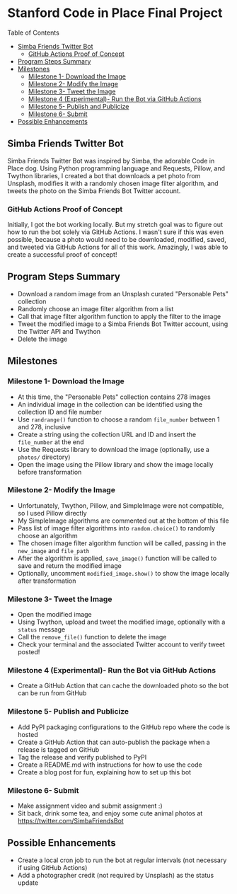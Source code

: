 # Stanford Code in Place Final Project

Table of Contents

* [Simba Friends Twitter Bot](#simba-friends-twitter-bot)
  * [GitHub Actions Proof of Concept](#github-actions-proof-of-concept)
* [Program Steps Summary](#program-steps-summary)
* [Milestones](#milestones)
  * [Milestone 1- Download the Image](#milestone-1--download-the-image)
  * [Milestone 2- Modify the Image](#milestone-2--modify-the-image)
  * [Milestone 3- Tweet the Image](#milestone-3--tweet-the-image)
  * [Milestone 4 (Experimental)- Run the Bot via GitHub Actions](#milestone-4-experimental--run-the-bot-via-github-actions)
  * [Milestone 5- Publish and Publicize](#milestone-5--publish-and-publicize)
  * [Milestone 6- Submit](#milestone-6--submit)
* [Possible Enhancements](#possible-enhancements)

## Simba Friends Twitter Bot

Simba Friends Twitter Bot was inspired by Simba, the adorable Code in Place dog. Using Python programming language and Requests, Pillow, and Twython libraries, I created a bot that downloads a pet photo from Unsplash, modifies it with a randomly chosen image filter algorithm, and tweets the photo on the Simba Friends Bot Twitter account. 

### GitHub Actions Proof of Concept

Initially, I got the bot working locally. But my stretch goal was to figure out how to run the bot solely via GitHub Actions. I wasn't sure if this was even possible, because a photo would need to be downloaded, modified, saved, and tweeted via GitHub Actions for all of this work. Amazingly, I was able to create a successful proof of concept!

## Program Steps Summary

* Download a random image from an Unsplash curated "Personable Pets" collection
* Randomly choose an image filter algorithm from a list
* Call that image filter algorithm function to apply the filter to the image
* Tweet the modified image to a Simba Friends Bot Twitter account, using the Twitter API and Twython
* Delete the image

## Milestones

### Milestone 1- Download the Image

* At this time, the "Personable Pets" collection contains 278 images
* An individual image in the collection can be identified using the collection ID and file number
* Use `randrange()` function to choose a random `file_number` between 1 and 278, inclusive
* Create a string using the collection URL and ID and insert the `file_number` at the end
* Use the Requests library to download the image (optionally, use a `photos/` directory)
* Open the image using the Pillow library and show the image locally before transformation

### Milestone 2- Modify the Image

* Unfortunately, Twython, Pillow, and SimpleImage were not compatible, so I used Pillow directly
* My SimpleImage algorithms are commented out at the bottom of this file
* Pass list of image filter algorithms into `random.choice()` to randomly choose an algorithm
* The chosen image filter algorithm function will be called, passing in the `new_image` and `file_path`
* After the algorithm is applied, `save_image()` function will be called to save and return the modified image
* Optionally, uncomment `modified_image.show()` to show the image locally after transformation

### Milestone 3- Tweet the Image

* Open the modified image
* Using Twython, upload and tweet the modified image, optionally with a `status` message
* Call the `remove_file()` function to delete the image
* Check your terminal and the associated Twitter account to verify tweet posted! 

### Milestone 4 (Experimental)- Run the Bot via GitHub Actions

* Create a GitHub Action that can cache the downloaded photo so the bot can be run from GitHub

### Milestone 5- Publish and Publicize

* Add PyPI packaging configurations to the GitHub repo where the code is hosted
* Create a GitHub Action that can auto-publish the package when a release is tagged on GitHub
* Tag the release and verify published to PyPI
* Create a README.md with instructions for how to use the code
* Create a blog post for fun, explaining how to set up this bot

### Milestone 6- Submit

* Make assignment video and submit assignment :)
* Sit back, drink some tea, and enjoy some cute animal photos at https://twitter.com/SimbaFriendsBot 

## Possible Enhancements

* Create a local cron job to run the bot at regular intervals (not necessary if using GitHub Actions)
* Add a photographer credit (not required by Unsplash) as the status update

